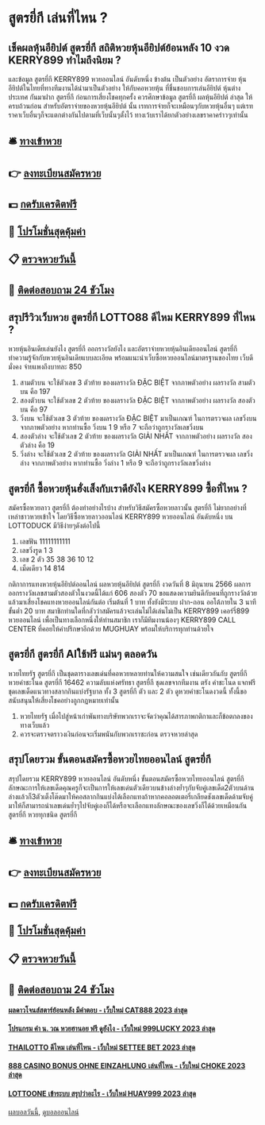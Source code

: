 # สูตรยี่กี เล่นที่ไหน ?
## เช็คผลหุ้นอียิปต์ สูตรยี่กี สถิติหวยหุ้นอียิปต์ย้อนหลัง 10 งวด KERRY899 ทำไมถึงนิยม ?
และข้อมูล สูตรยี่กี KERRY899 หวยออนไลน์ อันดับหนึ่ง ข้างต้น เป็นตัวอย่าง อัตราการจ่าย หุ้นอียิปต์ในไทยที่ทางทีมงานได้นำมาเป็นตัวอย่าง ให้กับคอหวยหุ้น ที่ชื่นชอบการเล่นอียิปต์ หุ้นต่างประเทศ กันมาฝาก สูตรยี่กี ก่อนการเสี่ยงโชคทุกครั้ง ควรศึกษาข้อมูล สูตรยี่กี ผลหุ้นอียิปต์ ล่าสุด ให้ครบถ้วนก่อน
สำหรับอัตราจ่ายของหวยหุ้นอียิปต์ นั้น เรทการจ่ายก็จะเหมือนๆกับหวยหุ้นอื่นๆ แต่เรทราคาเว็บอื่นๆก็จะแตกต่างกันไปตามที่เว็บนั้นๆตั้งไว้ ทางเว้บเราได้ยกตัวอย่างเลขราคาคร่าวๆเท่านั้น

## 🛎 [ทางเข้าหวย](https://bit.ly/3BG5bNw)
## 👉 [ลงทะเบียนสมัครหวย](https://bit.ly/3BG5bNw)
## 💵 [กดรับเครดิตฟรี](https://bit.ly/3C3mvgS)
## 👑 [โปรโมชั่นสุดคุ้มค่า](https://bit.ly/3C3mvgS)
## 📋 [ตรวจหวยวันนี้](https://bit.ly/3C3mvgS)
## 📱 [ติดต่อสอบถาม 24 ชัวโมง](https://bit.ly/3C3mvgS)

## สรุปรีวิวเว็บหวย สูตรยี่กี LOTTO88 ดีไหม KERRY899 ที่ไหน ?
หวยหุ้นอินเดียเล่นยังไง สูตรยี่กี ออกรางวัลยังไง และอัตราจ่ายหวยหุ้นอินเดียออนไลน์ สูตรยี่กี ทำความรู้จักกับหวยหุ้นอินเดียแบบละเอียด พร้อมแนะนำเว็บซื้อหวยออนไลน์มาตรฐานของไทย เว็บดี มั่งคง จ่ายแพงถึงบาทละ 850
1. สามตัวบน จะใช้ตัวเลข 3 ตัวท้าย ของผลรางวัล ĐẶC BIỆT จากภาพตัวอย่าง ผลรางวัล สามตัวบน คือ 197
2. สองตัวบน จะใช้ตัวเลข 2 ตัวท้าย ของผลรางวัล ĐẶC BIỆT จากภาพตัวอย่าง ผลรางวัล สองตัวบน คือ 97
3. วิ่งบน จะใช้ตัวเลข 3 ตัวท้าย ของผลรางวัล ĐẶC BIỆT มาเป็นเกณฑ์ ในการตรวจผล เลขวิ่งบน จากภาพตัวอย่าง หากท่านซื้อ วิ่งบน 1 9 หรือ 7 จะถือว่าถูกรางวัลเลขวิ่งบน
4. สองตัวล่าง จะใช้ตัวเลข 2 ตัวท้าย ของผลรางวัล GIẢI NHẤT จากภาพตัวอย่าง ผลรางวัล สองตัวล่าง คือ 19
5. วิ่งล่าง จะใช้ตัวเลข 2 ตัวท้าย ของผลรางวัล GIẢI NHẤT มาเป็นเกณฑ์ ในการตรวจผล เลขวิ่งล่าง จากภาพตัวอย่าง หากท่านซื้อ วิ่งล่าง 1 หรือ 9 จะถือว่าถูกรางวัลเลขวิ่งล่าง

## สูตรยี่กี ซื้อหวยหุ้นฮั่งเส็งกับเราดียังไง KERRY899 ซื้อที่ไหน ?
สมัครซื้อหวยลาว สูตรยี่กี ต้องทำอย่างไรบ้าง
สำหรับวิธีสมัครซื้อหวยลาวนั้น สูตรยี่กี ไม่ยากอย่างที่เหล่าชาวหวยเข้าใจ โดยวิธีซื้อหวยลาวออนไลน์ KERRY899 หวยออนไลน์ อันดับหนึ่ง บน LOTTODUCK มีวิธีง่ายๆดังต่อไปนี้
1. เลขฟัน 11111111111
2. เลขวิ่งรูด 1 3
3. เลข 2 ตัว 35 38 36 10 12
4. เม็ดเดียว 14 814

กติกาการแทงหวยหุ้นอียิปต์ออนไลน์
ผลหวยหุ้นอียิปต์ สูตรยี่กี งวดวันที่ 8 มิถุนายน 2566 ผลการออกรางวัลเลขสามตัวสองตัวในงวดนี้ได้แก่ 606 สองตัว 70 ขอแสดงความยินดีกับคนที่ถูกรางวัลด้วย แล้วมาเสี่ยงโชคแทงหวยออนไลน์กันต่อ เริ่มต้นที่ 1 บาท ทั้งยังมีระบบ ฝาก-ถอน ออโต้ภายใน 3 นาทีขั้นต่ำ 20 บาท สมาชิกท่านใดที่กลัวว่าสมัครแล้วจะเล่นไม่ได้เล่นไม่เป็น KERRY899 เคอร์รี่899 หวยออนไลน์ เพื่อเป็นทางเลือกหนึ่งให้ท่านสมาชิก เราก็มีทีมงานน้องๆ KERRY899 CALL CENTER ที่คอยให้คำปรึกษาอีกด้วย MUGHUAY พร้อมให้บริการทุกท่านด้วยใจ

## สูตรยี่กี สูตรยี่กี AIใช้ฟรี แม่นๆ ตลอดวัน
หวยไทยรัฐ สูตรยี่กี เป็นชุดตารางเลขเด่นที่คอหวยหลายท่านให้ความสนใจ เช่นเดียวกันกับ สูตรยี่กี หวยคำชะโนด สูตรยี่กี 16462 ความลับแห่งศรัทธา สูตรยี่กี ชุดเลขจากทีมงาน ตรัง คำชะโนด แจกฟรีชุดเลขเด็ดแนวทางสลากกินแบ่งรัฐบาล ทั้ง 3 สูตรยี่กี ตัว และ 2 ตัว ดูหวยคำชะโนดงวดนี้ ทั้งนี้ขอสนับสนุนให้เสี่ยงโชคอย่างถูกกฎหมายเท่านั้น
1. หวยไทยรัฐ เมื่อไปสู่หน้าเก่าพันทางบริษัทพวกเราจะจัดว่าคุณได้สารภาพกติกาและก็ข้อตกลงของทางเว็บแล้ว
2. ควรจะตรวจตราวงเงินก่อนจะเริ่มพนันกับพวกเราซะก่อน ตรวจหวยล่าสุด

## สรุปโดยรวม ขั้นตอนสมัครซื้อหวยไทยออนไลน์ สูตรยี่กี
สรุปโดยรวม KERRY899 หวยออนไลน์ อันดับหนึ่ง ขั้นตอนสมัครซื้อหวยไทยออนไลน์ สูตรยี่กี ลักษณะการให้เลขเด็ดคุณครูก็จะเป็นการให้เลขเด่นตัวเดียวบนข้างล่างย้ำๆกับจับคู่เลขเด็ด2ตัวบนด้านล่างแล้วก็3ตัวเต็งโต๊ดมาให้คอสลากกินแบ่งได้เลือกแทงถ้าหากคอลอตเตอรี่เกลียดชังเลขเด็ดด้ามจับคู่มาให้ก็สามารถนำเลขเด่นย้ำๆไปจับคู่เองก็ได้หรือจะเลือกแทงลักษณะของเลขวิ่งก็ได้ด้วยเหมือนกัน สูตรยี่กี หวยทุกชนิด สูตรยี่กี

## 🛎 [ทางเข้าหวย](https://bit.ly/3BG5bNw)
## 👉 [ลงทะเบียนสมัครหวย](https://bit.ly/3BG5bNw)
## 💵 [กดรับเครดิตฟรี](https://bit.ly/3C3mvgS)
## 👑 [โปรโมชั่นสุดคุ้มค่า](https://bit.ly/3C3mvgS)
## 📋 [ตรวจหวยวันนี้](https://bit.ly/3C3mvgS)
## 📱 [ติดต่อสอบถาม 24 ชัวโมง](https://bit.ly/3C3mvgS)

#### [ผลดาวโจนส์สตาร์ย้อนหลัง มีคำตอบ - เว็บใหม่ CAT888 2023 ล่าสุด](https://atom.io/themes/ผลดาวโจนส์สตาร์ย้อนหลัง%20มีคำตอบ%20-%20เว็บใหม่%20cat888%202023%20ล่าสุด)
#### [โปรแกรม คํา น. วณ หวยฮานอย ฟรี ดูยังไง - เว็บใหม่ 999LUCKY 2023 ล่าสุด](https://atom.io/themes/โปรแกรม%20คํา%20น.%20วณ%20หวยฮานอย%20ฟรี%20ดูยังไง%20-%20เว็บใหม่%20999lucky%202023%20ล่าสุด)
#### [THAILOTTO ดีไหม เล่นที่ไหน - เว็บใหม่ SETTEE BET 2023 ล่าสุด](https://atom.io/themes/thailotto%20ดีไหม%20เล่นที่ไหน%20-%20เว็บใหม่%20settee%20bet%202023%20ล่าสุด)
#### [888 CASINO BONUS OHNE EINZAHLUNG เล่นที่ไหน - เว็บใหม่ CHOKE 2023 ล่าสุด](https://atom.io/themes/888%20casino%20bonus%20ohne%20einzahlung%20เล่นที่ไหน%20-%20เว็บใหม่%20choke%202023%20ล่าสุด)
#### [LOTTOONE เข้าระบบ สรุปว่าอะไร - เว็บใหม่ HUAY999 2023 ล่าสุด](https://atom.io/themes/lottoone%20เข้าระบบ%20สรุปว่าอะไร%20-%20เว็บใหม่%20huay999%202023%20ล่าสุด)

[ผลบอลวันนี้](https://siamsport.tv "ผลบอลวันนี้"), [ดูบอลออนไลน์](https://siamsport.tv/ดูบอลสด "ดูบอลออนไลน์")